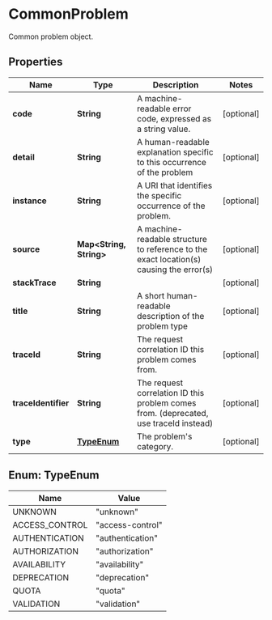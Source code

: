 

# CommonProblem

Common problem object.

## Properties

| Name | Type | Description | Notes |
|------------ | ------------- | ------------- | -------------|
|**code** | **String** | A machine-readable error code, expressed as a string value. |  [optional] |
|**detail** | **String** | A human-readable explanation specific to this occurrence of the problem |  [optional] |
|**instance** | **String** | A URI that identifies the specific occurrence of the problem. |  [optional] |
|**source** | **Map&lt;String, String&gt;** | A machine-readable structure to reference to the exact location(s) causing the error(s) |  [optional] |
|**stackTrace** | **String** |  |  [optional] |
|**title** | **String** | A short human-readable description of the problem type |  [optional] |
|**traceId** | **String** | The request correlation ID this problem comes from. |  [optional] |
|**traceIdentifier** | **String** | The request correlation ID this problem comes from. (deprecated, use traceId instead) |  [optional] |
|**type** | [**TypeEnum**](#TypeEnum) | The problem&#39;s category. |  [optional] |



## Enum: TypeEnum

| Name | Value |
|---- | -----|
| UNKNOWN | &quot;unknown&quot; |
| ACCESS_CONTROL | &quot;access-control&quot; |
| AUTHENTICATION | &quot;authentication&quot; |
| AUTHORIZATION | &quot;authorization&quot; |
| AVAILABILITY | &quot;availability&quot; |
| DEPRECATION | &quot;deprecation&quot; |
| QUOTA | &quot;quota&quot; |
| VALIDATION | &quot;validation&quot; |




